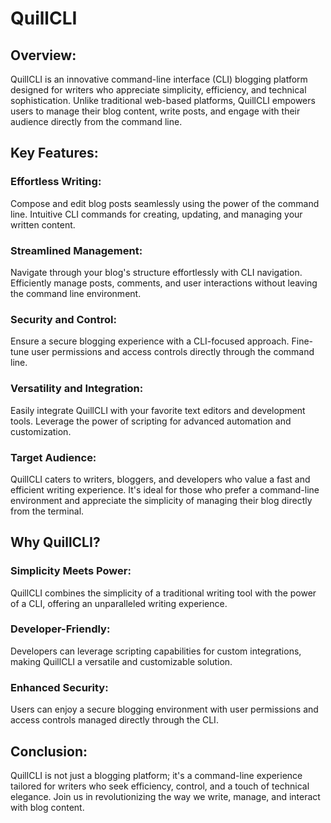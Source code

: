 # QuillCLI

## Overview:
QuillCLI is an innovative command-line interface (CLI) blogging platform designed for writers who appreciate simplicity, efficiency, and technical sophistication. Unlike traditional web-based platforms, QuillCLI empowers users to manage their blog content, write posts, and engage with their audience directly from the command line.

## Key Features:

### Effortless Writing:
Compose and edit blog posts seamlessly using the power of the command line.
Intuitive CLI commands for creating, updating, and managing your written content.

### Streamlined Management:
Navigate through your blog's structure effortlessly with CLI navigation.
Efficiently manage posts, comments, and user interactions without leaving the command 
line environment.

### Security and Control:
Ensure a secure blogging experience with a CLI-focused approach.
Fine-tune user permissions and access controls directly through the command line.

### Versatility and Integration:
Easily integrate QuillCLI with your favorite text editors and development tools.
Leverage the power of scripting for advanced automation and customization.

### Target Audience:
QuillCLI caters to writers, bloggers, and developers who value a fast and efficient writing experience. It's ideal for those who prefer a command-line environment and appreciate the simplicity of managing their blog directly from the terminal.


## Why QuillCLI?

### Simplicity Meets Power:
QuillCLI combines the simplicity of a traditional writing tool with the power of a CLI, offering an unparalleled writing experience.

### Developer-Friendly:
Developers can leverage scripting capabilities for custom integrations, making QuillCLI a versatile and customizable solution.

### Enhanced Security:
Users can enjoy a secure blogging environment with user permissions and access controls managed directly through the CLI.

## Conclusion:
QuillCLI is not just a blogging platform; it's a command-line experience tailored for writers who seek efficiency, control, and a touch of technical elegance. Join us in revolutionizing the way we write, manage, and interact with blog content.


